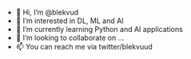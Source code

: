 - 👋 Hi, I’m @blekvud
- 👀 I’m interested in DL, ML and AI
- 🌱 I’m currently learning Python and AI applications
- 💞️ I’m looking to collaborate on ...
- 📫 You can reach me via twitter/blekvuud
